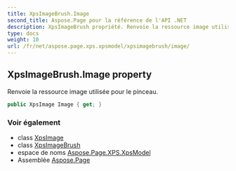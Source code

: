 ```yaml
---
title: XpsImageBrush.Image
second_title: Aspose.Page pour la référence de l'API .NET
description: XpsImageBrush propriété. Renvoie la ressource image utilisée pour le pinceau.
type: docs
weight: 10
url: /fr/net/aspose.page.xps.xpsmodel/xpsimagebrush/image/
---
```

## XpsImageBrush.Image property

Renvoie la ressource image utilisée pour le pinceau.

```csharp
public XpsImage Image { get; }
```

### Voir également

* class [XpsImage](../../xpsimage/)
* class [XpsImageBrush](../)
* espace de noms [Aspose.Page.XPS.XpsModel](../../xpsimagebrush/)
* Assemblée [Aspose.Page](../../../)


